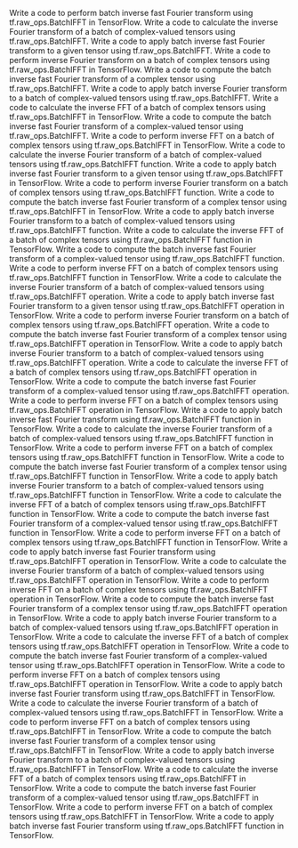 Write a code to perform batch inverse fast Fourier transform using tf.raw_ops.BatchIFFT in TensorFlow.
Write a code to calculate the inverse Fourier transform of a batch of complex-valued tensors using tf.raw_ops.BatchIFFT.
Write a code to apply batch inverse fast Fourier transform to a given tensor using tf.raw_ops.BatchIFFT.
Write a code to perform inverse Fourier transform on a batch of complex tensors using tf.raw_ops.BatchIFFT in TensorFlow.
Write a code to compute the batch inverse fast Fourier transform of a complex tensor using tf.raw_ops.BatchIFFT.
Write a code to apply batch inverse Fourier transform to a batch of complex-valued tensors using tf.raw_ops.BatchIFFT.
Write a code to calculate the inverse FFT of a batch of complex tensors using tf.raw_ops.BatchIFFT in TensorFlow.
Write a code to compute the batch inverse fast Fourier transform of a complex-valued tensor using tf.raw_ops.BatchIFFT.
Write a code to perform inverse FFT on a batch of complex tensors using tf.raw_ops.BatchIFFT in TensorFlow.
Write a code to calculate the inverse Fourier transform of a batch of complex-valued tensors using tf.raw_ops.BatchIFFT function.
Write a code to apply batch inverse fast Fourier transform to a given tensor using tf.raw_ops.BatchIFFT in TensorFlow.
Write a code to perform inverse Fourier transform on a batch of complex tensors using tf.raw_ops.BatchIFFT function.
Write a code to compute the batch inverse fast Fourier transform of a complex tensor using tf.raw_ops.BatchIFFT in TensorFlow.
Write a code to apply batch inverse Fourier transform to a batch of complex-valued tensors using tf.raw_ops.BatchIFFT function.
Write a code to calculate the inverse FFT of a batch of complex tensors using tf.raw_ops.BatchIFFT function in TensorFlow.
Write a code to compute the batch inverse fast Fourier transform of a complex-valued tensor using tf.raw_ops.BatchIFFT function.
Write a code to perform inverse FFT on a batch of complex tensors using tf.raw_ops.BatchIFFT function in TensorFlow.
Write a code to calculate the inverse Fourier transform of a batch of complex-valued tensors using tf.raw_ops.BatchIFFT operation.
Write a code to apply batch inverse fast Fourier transform to a given tensor using tf.raw_ops.BatchIFFT operation in TensorFlow.
Write a code to perform inverse Fourier transform on a batch of complex tensors using tf.raw_ops.BatchIFFT operation.
Write a code to compute the batch inverse fast Fourier transform of a complex tensor using tf.raw_ops.BatchIFFT operation in TensorFlow.
Write a code to apply batch inverse Fourier transform to a batch of complex-valued tensors using tf.raw_ops.BatchIFFT operation.
Write a code to calculate the inverse FFT of a batch of complex tensors using tf.raw_ops.BatchIFFT operation in TensorFlow.
Write a code to compute the batch inverse fast Fourier transform of a complex-valued tensor using tf.raw_ops.BatchIFFT operation.
Write a code to perform inverse FFT on a batch of complex tensors using tf.raw_ops.BatchIFFT operation in TensorFlow.
Write a code to apply batch inverse fast Fourier transform using tf.raw_ops.BatchIFFT function in TensorFlow.
Write a code to calculate the inverse Fourier transform of a batch of complex-valued tensors using tf.raw_ops.BatchIFFT function in TensorFlow.
Write a code to perform inverse FFT on a batch of complex tensors using tf.raw_ops.BatchIFFT function in TensorFlow.
Write a code to compute the batch inverse fast Fourier transform of a complex tensor using tf.raw_ops.BatchIFFT function in TensorFlow.
Write a code to apply batch inverse Fourier transform to a batch of complex-valued tensors using tf.raw_ops.BatchIFFT function in TensorFlow.
Write a code to calculate the inverse FFT of a batch of complex tensors using tf.raw_ops.BatchIFFT function in TensorFlow.
Write a code to compute the batch inverse fast Fourier transform of a complex-valued tensor using tf.raw_ops.BatchIFFT function in TensorFlow.
Write a code to perform inverse FFT on a batch of complex tensors using tf.raw_ops.BatchIFFT function in TensorFlow.
Write a code to apply batch inverse fast Fourier transform using tf.raw_ops.BatchIFFT operation in TensorFlow.
Write a code to calculate the inverse Fourier transform of a batch of complex-valued tensors using tf.raw_ops.BatchIFFT operation in TensorFlow.
Write a code to perform inverse FFT on a batch of complex tensors using tf.raw_ops.BatchIFFT operation in TensorFlow.
Write a code to compute the batch inverse fast Fourier transform of a complex tensor using tf.raw_ops.BatchIFFT operation in TensorFlow.
Write a code to apply batch inverse Fourier transform to a batch of complex-valued tensors using tf.raw_ops.BatchIFFT operation in TensorFlow.
Write a code to calculate the inverse FFT of a batch of complex tensors using tf.raw_ops.BatchIFFT operation in TensorFlow.
Write a code to compute the batch inverse fast Fourier transform of a complex-valued tensor using tf.raw_ops.BatchIFFT operation in TensorFlow.
Write a code to perform inverse FFT on a batch of complex tensors using tf.raw_ops.BatchIFFT operation in TensorFlow.
Write a code to apply batch inverse fast Fourier transform using tf.raw_ops.BatchIFFT in TensorFlow.
Write a code to calculate the inverse Fourier transform of a batch of complex-valued tensors using tf.raw_ops.BatchIFFT in TensorFlow.
Write a code to perform inverse FFT on a batch of complex tensors using tf.raw_ops.BatchIFFT in TensorFlow.
Write a code to compute the batch inverse fast Fourier transform of a complex tensor using tf.raw_ops.BatchIFFT in TensorFlow.
Write a code to apply batch inverse Fourier transform to a batch of complex-valued tensors using tf.raw_ops.BatchIFFT in TensorFlow.
Write a code to calculate the inverse FFT of a batch of complex tensors using tf.raw_ops.BatchIFFT in TensorFlow.
Write a code to compute the batch inverse fast Fourier transform of a complex-valued tensor using tf.raw_ops.BatchIFFT in TensorFlow.
Write a code to perform inverse FFT on a batch of complex tensors using tf.raw_ops.BatchIFFT in TensorFlow.
Write a code to apply batch inverse fast Fourier transform using tf.raw_ops.BatchIFFT function in TensorFlow.